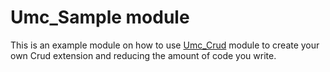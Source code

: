 # Umc_Sample module
This is an example module on how to use [Umc_Crud](https://github.com/UltimateModuleCreator/umc-crud) module to create your own Crud extension and reducing the amount of code you write.
